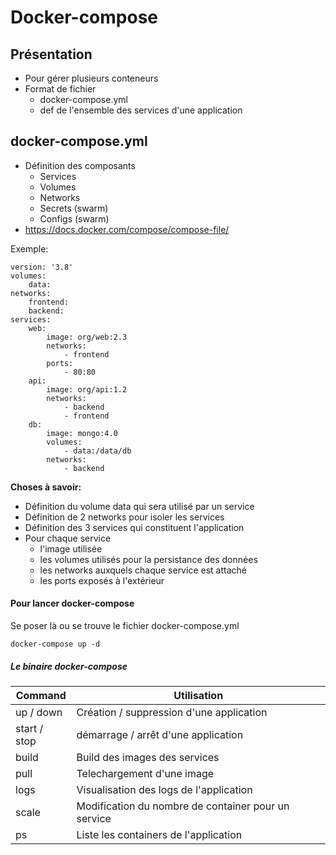 # Docker-compose

## Présentation
* Pour gérer plusieurs conteneurs 
* Format de fichier 
    * docker-compose.yml
    * def de l'ensemble des services d'une application

## docker-compose.yml
* Définition des composants 
    * Services
    * Volumes
    * Networks
    * Secrets (swarm)
    * Configs (swarm)
* https://docs.docker.com/compose/compose-file/

Exemple: 
```
version: '3.8'
volumes:
    data:
networks:
    frontend:
    backend:
services:
    web:
        image: org/web:2.3
        networks:
            - frontend
        ports:
            - 80:80
    api:
        image: org/api:1.2
        networks:
            - backend
            - frontend
    db:
        image: mongo:4.0
        volumes:
            - data:/data/db
        networks:
            - backend    
```

**Choses à savoir:**
* Définition du volume data qui sera utilisé par un service 
* Définition de 2 networks pour isoler les services 
* Définition des 3 services qui constituent l'application 
* Pour chaque service 
    * l'image utilisée 
    * les volumes utilisés pour la persistance des données 
    * les networks auxquels chaque service est attaché 
    * les ports exposés à l'extérieur 

#### Pour lancer docker-compose 
Se poser là ou se trouve le fichier docker-compose.yml
```
docker-compose up -d
```

##### Le binaire docker-compose

| Command       | Utilisation                                          |
|---------------|------------------------------------------------------|
| up / down     | Création / suppression d'une application             |
| start / stop  | démarrage / arrêt d'une application                  |
| build         | Build des images des services                        |
| pull          | Telechargement d'une image                           |
| logs          | Visualisation des logs de l'application              |
| scale         | Modification du nombre de container pour un service  |
| ps            | Liste les containers de l'application                |

